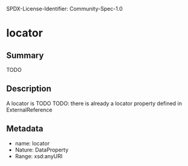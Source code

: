SPDX-License-Identifier: Community-Spec-1.0

# locator

## Summary

TODO

## Description

A locator is TODO
TODO: there is already a locator property defined in ExternalReference

## Metadata

- name: locator
- Nature: DataProperty
- Range: xsd:anyURI

